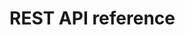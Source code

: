 # REST API reference

<!--
Generated using assets/openapi.json - a copy of the autogenerated spec by FAastAPI, ref: https://fastapi.tiangolo.com/features/#automatic-docs

Presented using Swagger UI, ref: https://swagger.io/tools/swagger-ui/
-->

<link type="text/css" rel="stylesheet" href="https://cdn.jsdelivr.net/npm/swagger-ui-dist@5/swagger-ui.css">
<script src="https://cdn.jsdelivr.net/npm/swagger-ui-dist@5/swagger-ui-bundle.js"></script>

<!-- Render the Swagger UI -->
<div id="swagger-ui"></div>

<!-- https://swagger.io/docs/open-source-tools/swagger-ui/usage/configuration/ -->
<script>
const ui = SwaggerUIBundle({
  url: '/references/openapi.json',
  dom_id: '#swagger-ui',
  presets: [
    SwaggerUIBundle.presets.apis,
    SwaggerUIBundle.SwaggerUIStandalonePreset
  ],
  layout: "BaseLayout",
});
</script>
